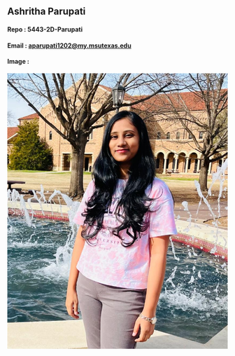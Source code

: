 ## Ashritha Parupati
#### Repo : 5443-2D-Parupati 
#### Email : aparupati1202@my.msutexas.edu
#### Image : 
![Ashritha Parupati](https://github.com/ashrithap02/5443-2D-Parupati/blob/main/Ashritha.jpeg)
